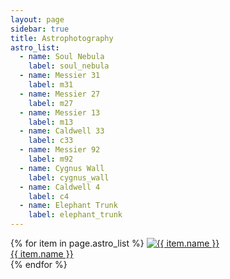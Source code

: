 ```yaml
---
layout: page
sidebar: true
title: Astrophotography
astro_list:
  - name: Soul Nebula
    label: soul_nebula
  - name: Messier 31
    label: m31
  - name: Messier 27
    label: m27
  - name: Messier 13
    label: m13
  - name: Caldwell 33
    label: c33
  - name: Messier 92
    label: m92
  - name: Cygnus Wall
    label: cygnus_wall
  - name: Caldwell 4
    label: c4
  - name: Elephant Trunk
    label: elephant_trunk
---
```


<div id="gallery">
{% for item in page.astro_list %}
  <a class="gallery-item" href="/astro/{{ item.label }}">
    <img src="/assets/astro/{{ item.label }}_small.jpg" alt="{{ item.name }}">
    <div class="overlay">
      <div class="text">{{ item.name }}</div>
    </div>
  </a>
{% endfor %}
</div>